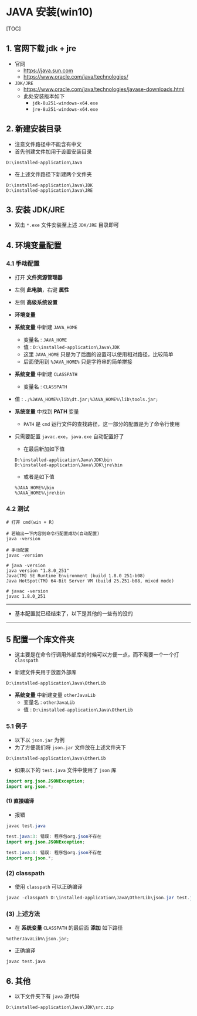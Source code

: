 # JAVA 安装(win10)

[TOC]

## 1. 官网下载 jdk + jre

+ 官网
    + https://java.sun.com
    + https://www.oracle.com/java/technologies/
+ `JDK/JRE`
    +  https://www.oracle.com/java/technologies/javase-downloads.html
    + 此处安装版本如下
        +  `jdk-8u251-windows-x64.exe`
        +  `jre-8u251-windows-x64.exe`



## 2. 新建安装目录

+ 注意文件路径中不能含有中文
+ 首先创建文件加用于设置安装目录

```shell
D:\installed-application\Java
```

+ 在上述文件路径下新建两个文件夹

```shell
D:\installed-application\Java\JDK
D:\installed-application\Java\JRE
```





## 3. 安装 JDK/JRE

+ 双击 `*.exe` 文件安装至上述 `JDK/JRE` 目录即可



## 4. 环境变量配置

### 4.1 手动配置

+ 打开 **文件资源管理器**
+ 左侧 **此电脑**，右键 **属性**
+ 左侧 **高级系统设置**
+ **环境变量**
+ **系统变量** 中新建 `JAVA_HOME`
    + 变量名 : `JAVA_HOME`
    + 值 : `D:\installed-application\Java\JDK`
    + 这里 `JAVA_HOME` 只是为了后面的设置可以使用相对路径，比较简单
    + 后面使用到 `%JAVA_HOME%` 只是字符串的简单拼接
+ **系统变量** 中新建 `CLASSPATH`
  
    + 变量名 : `CLASSPATH`
+ 值 : `.;%JAVA_HOME%\lib\dt.jar;%JAVA_HOME%\lib\tools.jar;`
  
+ **系统变量** 中找到 **PATH** 变量

    + `PATH` 是 `cmd` 运行文件的查找路径，这一部分的配置是为了命令行使用
+ 只需要配置 `javac.exe`，`java.exe` 自动配置好了
    + 在最后新加如下值
    
    ```shell
    D:\installed-application\Java\JDK\bin
    D:\installed-application\Java\JDK\jre\bin
    ```

    + 或者是如下值
    
    ```shell
    %JAVA_HOME%\bin
    %JAVA_HOME%\jre\bin
    ```



### 4.2 测试

```shell
# 打开 cmd(win + R)

# 若输出一下内容则命令行配置成功(自动配置)
java -version

# 手动配置
javac -version
```

```shell
# java -version
java version "1.8.0_251"
Java(TM) SE Runtime Environment (build 1.8.0_251-b08)
Java HotSpot(TM) 64-Bit Server VM (build 25.251-b08, mixed mode)

# javac -version
javac 1.8.0_251
```



---

+ 基本配置就已经结束了，以下是其他的一些有的没的

---



## 5 配置一个库文件夹

+ 这主要是在命令行调用外部库的时候可以方便一点，而不需要一个一个打 `classpath`

+ 新建文件夹用于放置外部库

```shell
D:\installed-application\Java\OtherLib
```

+ **系统变量** 中新建变量 `otherJavaLib`
    + 变量名 : `otherJavaLib`
    + 值 : `D:\installed-application\Java\OtherLib`



### 5.1 例子

+ 以下以 `json.jar` 为例
+ 为了方便我们将 `json.jar` 文件放在上述文件夹下

```shell
D:\installed-application\Java\OtherLib
```

+ 如果以下的 `test.java`  文件中使用了 `json` 库

```java
import org.json.JSONException;
import org.json.*;
```

#### (1) 直接编译

+ 报错

```java
javac test.java

test.java:3: 错误: 程序包org.json不存在
import org.json.JSONException;

test.java:4: 错误: 程序包org.json不存在
import org.json.*;
```

### (2) classpath

+ 使用 `classpath` 可以正确编译

```java
javac -classpath D:\installed-application\Java\OtherLib\json.jar test.java
```



### (3) 上述方法

+ 在 **系统变量** `CLASSPATH` 的最后面 **添加** 如下路径

```shell
%otherJavaLib%\json.jar;
```

+ 正确编译

```shell
javac test.java
```



## 6. 其他

+ 以下文件夹下有 `java` 源代码

```shell
D:\installed-application\Java\JDK\src.zip
```